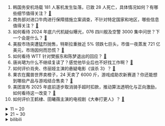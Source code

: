 1. 韩国务安机场载 181 人客机发生坠落，已致 28 人死亡，具体情况如何？有哪些细节值得关注？ [:link:](https://www.zhihu.com/question/8152680240)
2. 商务部对进口牛肉进行保障措施立案调查，不针对特定国家和地区，哪些信息值得关注？ [:link:](https://www.zhihu.com/question/8017457729)
3. 如何看待 2024 年底六代机疑似曝光，076 四川舰及空警 3000  集中问世？下一个会是什么？ [:link:](https://www.zhihu.com/question/8038336948)
4. 美股市场突遭猛烈抛售，特斯拉重挫近 5% 领跌七巨头，市值一夜蒸发 721 亿美元，市场因何而恐慌？ [:link:](https://www.zhihu.com/question/8075726973)
5. 如何看待 WTT 针对樊振东和陈梦退出的回应？ [:link:](https://www.zhihu.com/question/8118918539)
6. 唐尚珺为什么不继续复读了？感觉他毕业后也不好找工作啊？ [:link:](https://www.zhihu.com/question/667247080)
7. 如何评价肖央、佟丽娅主演的悬疑电影《误杀 3》？ [:link:](https://www.zhihu.com/question/8022975790)
8. 果农在魔兽世界卖橙子，24 天卖了 6000 斤，游戏成助农新赛道？你还能想到哪些产品与游戏结合售卖？ [:link:](https://www.zhihu.com/question/8071297760)
9. 美团宣布 2025 年底前逐步取消骑手超时扣款，推动算法透明化与正向激励，如何看待这一改变？ [:link:](https://www.zhihu.com/question/8023106852)
10. 如何评价王鹤棣、田曦薇主演的电视剧《大奉打更人》？ [:link:](https://www.zhihu.com/question/3838228946)
<details>
<summary>11 ~ 20</summary>

11. 自信、内核稳定的人面对PUA会有怎样的反应？ [:link:](https://www.zhihu.com/question/7497488334)
12. 2024 网易云音乐年度听歌报告出炉，你的年度听歌关键词是什么？年度歌单中都有什么歌？ [:link:](https://www.zhihu.com/question/7980859155)
13. 特朗普要求美国最高法院暂停执行 TikTok 强制出售令，给予他时间通过政治手段解决此争议，怎样解读？ [:link:](https://www.zhihu.com/question/8068996866)
14. 拜登签署 2025 财年国防授权法案，军费支出近 9000 亿美元，增加在亚太军事支出，反映哪些问题？ [:link:](https://www.zhihu.com/question/7736519835)
15. 普京就客机坠毁向阿塞拜疆总统致歉，称事发时俄正利用防空手段击退乌无人机袭击，透露出哪些信息？ [:link:](https://www.zhihu.com/question/8117331659)
16. 文科消亡成为一股全球性浪潮，为什么会出现这种情况？文科相较理科有哪些劣势？ [:link:](https://www.zhihu.com/question/8086341738)
17. 2024 年播客热持续升温，它凭什么能吸引年轻人，成为一种生活的「背景音」和情绪出口？ [:link:](https://www.zhihu.com/question/7084088943)
18. 如何评价视频《县中学生现状：每天在校超 17 小时，精神科挤满中学生》？ [:link:](https://www.zhihu.com/question/8001560738)
19. 女儿考试卖答案被老师叫家长，该怎么教育孩子？ [:link:](https://www.zhihu.com/question/7945189688)
20. 人类文明有没有可能起源于中国？ [:link:](https://www.zhihu.com/question/3072935311)
</details>
<details>
<summary>21 ~ 30</summary>

21. 不少数学博士都在做人工智能，但人工智能主流方向真的需要大量前沿数学么？ [:link:](https://www.zhihu.com/question/515063566)
22. 如何评价电视剧《清明上河图密码》大结局？ [:link:](https://www.zhihu.com/question/8041806089)
23. 为什么美国学校老师不说「不好好学习，将来只能扫大街、挑大粪」，来鞭笞学生？ [:link:](https://www.zhihu.com/question/632232275)
24. 为什么国产剧接地气越来越难？ [:link:](https://www.zhihu.com/question/7381552698)
25. 冬季城市续航测试，小米SU7 Pro 一共跑了729km，综合电耗13.2kWh，是否超出预期？ [:link:](https://www.zhihu.com/question/7123725133)
26. 网传徐娇被起诉网暴他人，因其挂网友生活照并说对对方大肚腩，徐娇此举是否构成网络暴力？ [:link:](https://www.zhihu.com/question/8102774459)
27. 为什么《我是刑警》里张克寒被击毙后有种莫名伤感？ [:link:](https://www.zhihu.com/question/7360827152)
28. 盈亏比重要还是准确率重要？ [:link:](https://www.zhihu.com/question/5568937097)
29. 假如我突然成为了中世纪的乡绅，我的一天会怎么度过？ [:link:](https://www.zhihu.com/question/929339990)
30. 2024 年，机器人领域有哪些关键性进展？智能机器人会成为下一个风口吗？ [:link:](https://www.zhihu.com/question/6738842444)
</details><details>
<summary>bilibili</summary>

</details>